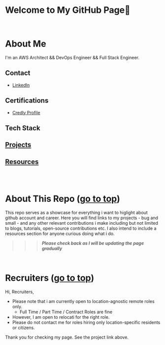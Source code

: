 # Welcome to My GitHub Page👋 <a id ='top'></a>

<br>

# About Me

I'm an AWS Architect && DevOps Engineer && Full Stack Engineer.

## Contact

- [LinkedIn](https://www.linkedin.com/in/temikelani/)

## Certifications

- [Credly Profile](https://www.credly.com/users/temidayo-kelani/badges)

## Tech Stack

## [Projects](./projects.md)

## [Resources](./resources.md)

<br><br>

# About This Repo <a id='about-repo'></a> ([go to top](#top))

This repo serves as a showcase for everything i want to higlight about github account and career.
Here you will find links to my projects - bug and small - and any other relevant contributions i make including but not limited to blogs, tutorials, open-source contributions etc. I also intend to include a resources section for anyone curious doing what i do.

> > > **_Please check back as I will be updating the page gradually_**

<br>

# Recruiters <a id='recruiters'></a> ([go to top](#top))

Hi, Recruiters,

- Please note that i am currently open to location-agnostic remote roles only.
  - Full Time / Part Time / Contract Roles are fine
- However, I am open to relocati for the right role.
- Please do not contact me for roles hiring only location-specific residents or citizens.

Thank you for checking my page. See the project link above.
